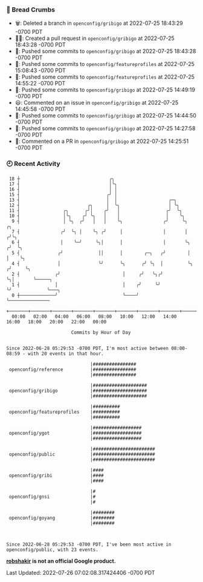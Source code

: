 ### 🍞 Bread Crumbs

 * 🗑: Deleted a branch in `openconfig/gribigo` at 2022-07-25 18:43:29 -0700 PDT
 * ✍🏼: Created a pull request in `openconfig/gribigo` at 2022-07-25 18:43:28 -0700 PDT
 * 🚢: Pushed some commits to `openconfig/gribigo` at 2022-07-25 18:43:28 -0700 PDT
 * 🚢: Pushed some commits to `openconfig/featureprofiles` at 2022-07-25 15:08:43 -0700 PDT
 * 🚢: Pushed some commits to `openconfig/featureprofiles` at 2022-07-25 14:55:22 -0700 PDT
 * 🚢: Pushed some commits to `openconfig/gribigo` at 2022-07-25 14:49:19 -0700 PDT
 * 😃: Commented on an issue in `openconfig/gribigo` at 2022-07-25 14:45:58 -0700 PDT
 * 🚢: Pushed some commits to `openconfig/gribigo` at 2022-07-25 14:44:50 -0700 PDT
 * 🚢: Pushed some commits to `openconfig/gribigo` at 2022-07-25 14:27:58 -0700 PDT
 * 💬: Commented on a PR in  `openconfig/gribigo` at 2022-07-25 14:25:51 -0700 PDT

### 🕘 Recent Activity
```
 18 ┼                                 ╭╮
 17 ┤                                 │╰╮
 16 ┤                                 │ │
 15 ┤                                ╭╯ │
 13 ┤                                │  │                   ╭─╮
 12 ┤                         ╭╮     │  ╰╮                  │ ╰╮
 11 ┤                ╭╮      ╭╯│    ╭╯   │                 ╭╯  ╰╮
 10 ┤                │╰╮    ╭╯ ╰╮   │    │                 │    ╰╮
  9 ┤                │ ╰╮  ╭╯   │   │    ╰╮               ╭╯     ╰╮      ╭╮
  7 ┤               ╭╯  ╰╮ │    ╰╮ ╭╯     │               │       │     ╭╯╰╮
  6 ┤               │    ╰─╯     ╰╮│      │               │       ╰╮   ╭╯  ╰╮
  5 ┤              ╭╯             ││      │        ╭─╮   ╭╯        │   │    ╰╮
  4 ┤              │              ╰╯      ╰╮      ╭╯ ╰╮  │         ╰╮ ╭╯     ╰╮
  2 ┤             ╭╯                       │     ╭╯   ╰╮╭╯          ╰╮│       ╰─────╮
  1 ┤             │                        │    ╭╯     ╰╯            ╰╯             ╰───╮
  0 ┼─────────────╯                        ╰────╯                                       ╰───────────────
    +───────+───────+───────+───────+───────+───────+───────+───────+───────+───────+───────+───────+────
  00:00   02:00   04:00   06:00   08:00   10:00   12:00   14:00   16:00   18:00   20:00   22:00   00:00   

						Commits by Hour of Day


Since 2022-06-28 05:29:53 -0700 PDT, I'm most active between 08:00-08:59 - with 20 events in that hour.

```



```
                               |################
 openconfig/reference          |################
                               |################

                               |####################
 openconfig/gribigo            |####################
                               |####################

                               |##########
 openconfig/featureprofiles    |##########
                               |##########

                               |##################
 openconfig/ygot               |##################
                               |##################

                               |#######################
 openconfig/public             |#######################
                               |#######################

                               |####
 openconfig/gribi              |####
                               |####

                               |#
 openconfig/gnsi               |#
                               |#

                               |########
 openconfig/goyang             |########
                               |########



Since 2022-06-28 05:29:53 -0700 PDT, I've been most active in openconfig/public, with 23 events.

```
**[robshakir](mailto:robjs@google.com) is not an official Google product.**  


Last Updated: 2022-07-26 07:02:08.317424406 -0700 PDT
